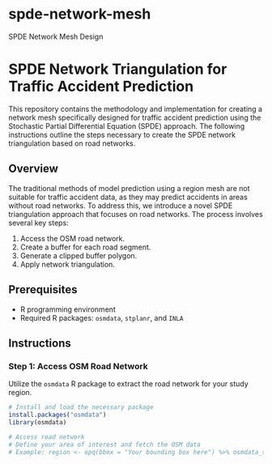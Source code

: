 # spde-network-mesh
SPDE Network Mesh Design

# SPDE Network Triangulation for Traffic Accident Prediction

This repository contains the methodology and implementation for creating a network mesh specifically designed for traffic accident prediction using the Stochastic Partial Differential Equation (SPDE) approach. The following instructions outline the steps necessary to create the SPDE network triangulation based on road networks.

## Overview

The traditional methods of model prediction using a region mesh are not suitable for traffic accident data, as they may predict accidents in areas without road networks. To address this, we introduce a novel SPDE triangulation approach that focuses on road networks. The process involves several key steps:

1. Access the OSM road network.
2. Create a buffer for each road segment.
3. Generate a clipped buffer polygon.
4. Apply network triangulation.

## Prerequisites

- R programming environment
- Required R packages: `osmdata`, `stplanr`, and `INLA`

## Instructions

### Step 1: Access OSM Road Network

Utilize the `osmdata` R package to extract the road network for your study region. 

```r
# Install and load the necessary package
install.packages("osmdata")
library(osmdata)

# Access road network
# Define your area of interest and fetch the OSM data
# Example: region <- opq(bbox = "Your bounding box here") %>% osmdata_sf()

